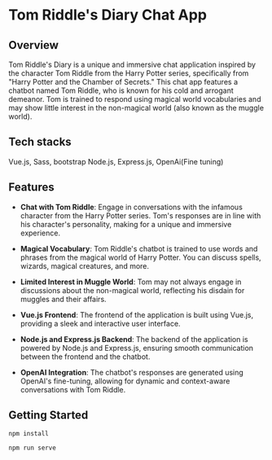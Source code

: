 # Tom Riddle's Diary Chat App

## Overview

Tom Riddle's Diary is a unique and immersive chat application inspired by the character Tom Riddle from the Harry Potter series, specifically from "Harry Potter and the Chamber of Secrets." This chat app features a chatbot named Tom Riddle, who is known for his cold and arrogant demeanor. Tom is trained to respond using magical world vocabularies and may show little interest in the non-magical world (also known as the muggle world). 

## Tech stacks

Vue.js, Sass, bootstrap
Node.js, Express.js, OpenAi(Fine tuning)

## Features

- **Chat with Tom Riddle**: Engage in conversations with the infamous character from the Harry Potter series. Tom's responses are in line with his character's personality, making for a unique and immersive experience.

- **Magical Vocabulary**: Tom Riddle's chatbot is trained to use words and phrases from the magical world of Harry Potter. You can discuss spells, wizards, magical creatures, and more.

- **Limited Interest in Muggle World**: Tom may not always engage in discussions about the non-magical world, reflecting his disdain for muggles and their affairs.

- **Vue.js Frontend**: The frontend of the application is built using Vue.js, providing a sleek and interactive user interface.

- **Node.js and Express.js Backend**: The backend of the application is powered by Node.js and Express.js, ensuring smooth communication between the frontend and the chatbot.

- **OpenAI Integration**: The chatbot's responses are generated using OpenAI's fine-tuning, allowing for dynamic and context-aware conversations with Tom Riddle.

## Getting Started
```
npm install
```
```
npm run serve
```
